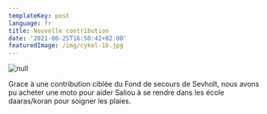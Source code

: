 ```yaml
---
templateKey: post
language: fr
title: Nouvelle contribution
date: '2021-08-25T16:50:42+02:00'
featuredImage: /img/cykel-1b.jpg
---
```

![null](/img/cykel-1b.jpg)

Grace à une contribution ciblée du Fond de secours de Sevholt, nous avons pu acheter une moto pour aider Saliou à se rendre dans les école daaras/koran pour soigner les plaies.
